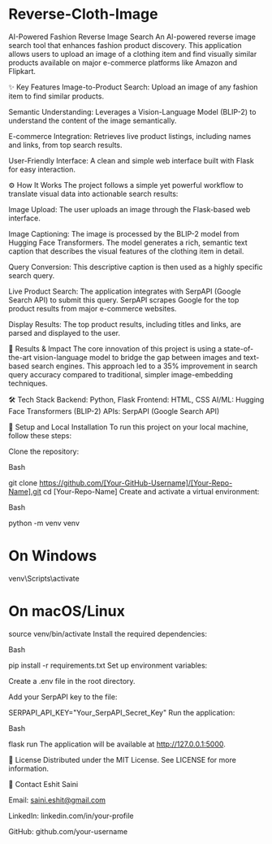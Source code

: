 # Reverse-Cloth-Image
AI-Powered Fashion Reverse Image Search
An AI-powered reverse image search tool that enhances fashion product discovery. This application allows users to upload an image of a clothing item and find visually similar products available on major e-commerce platforms like Amazon and Flipkart.

✨ Key Features
Image-to-Product Search: Upload an image of any fashion item to find similar products.

Semantic Understanding: Leverages a Vision-Language Model (BLIP-2) to understand the content of the image semantically.

E-commerce Integration: Retrieves live product listings, including names and links, from top search results.

User-Friendly Interface: A clean and simple web interface built with Flask for easy interaction.

⚙️ How It Works
The project follows a simple yet powerful workflow to translate visual data into actionable search results:

Image Upload: The user uploads an image through the Flask-based web interface.

Image Captioning: The image is processed by the BLIP-2 model from Hugging Face Transformers. The model generates a rich, semantic text caption that describes the visual features of the clothing item in detail.

Query Conversion: This descriptive caption is then used as a highly specific search query.

Live Product Search: The application integrates with SerpAPI (Google Search API) to submit this query. SerpAPI scrapes Google for the top product results from major e-commerce websites.

Display Results: The top product results, including titles and links, are parsed and displayed to the user.

🚀 Results & Impact
The core innovation of this project is using a state-of-the-art vision-language model to bridge the gap between images and text-based search engines. This approach led to a 35% improvement in search query accuracy compared to traditional, simpler image-embedding techniques.

🛠️ Tech Stack
Backend: Python, Flask 
Frontend: HTML, CSS 
AI/ML: Hugging Face Transformers (BLIP-2) 
APIs: SerpAPI (Google Search API) 


🔧 Setup and Local Installation
To run this project on your local machine, follow these steps:

Clone the repository:

Bash

git clone https://github.com/[Your-GitHub-Username]/[Your-Repo-Name].git
cd [Your-Repo-Name]
Create and activate a virtual environment:

Bash

python -m venv venv
# On Windows
venv\Scripts\activate
# On macOS/Linux
source venv/bin/activate
Install the required dependencies:

Bash

pip install -r requirements.txt
Set up environment variables:

Create a .env file in the root directory.

Add your SerpAPI key to the file:

SERPAPI_API_KEY="Your_SerpAPI_Secret_Key"
Run the application:

Bash

flask run
The application will be available at http://127.0.0.1:5000.

📄 License
Distributed under the MIT License. See LICENSE for more information.

👤 Contact
Eshit Saini 


Email: saini.eshit@gmail.com 


LinkedIn: linkedin.com/in/your-profile 


GitHub: github.com/your-username 
